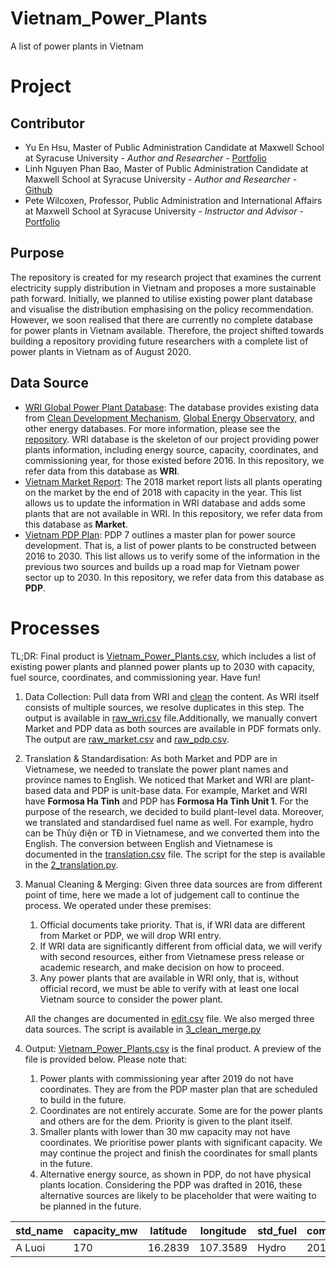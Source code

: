 # Vietnam_Power_Plants
 A list of power plants in Vietnam

# Project
## Contributor
* Yu En Hsu, Master of Public Administration Candidate at Maxwell School at Syracuse University - *Author and Researcher* - [Portfolio](https://yuenhsu.website/)
* Linh Nguyen Phan Bao, Master of Public Administration Candidate at Maxwell School at Syracuse University - *Author and Researcher* - [Github](https://github.com/lnguyenp)
* Pete Wilcoxen, Professor, Public Administration and International Affairs at Maxwell School at Syracuse University - *Instructor and Advisor* - [Portfolio](https://wilcoxen.maxwell.insightworks.com/pages/44.html)

## Purpose
The repository is created for my research project that examines the current electricity supply distribution in Vietnam and proposes a more sustainable path forward. Initially, we planned to utilise existing power plant database and visualise the distribution emphasising on the policy recommendation. However, we soon realised that there are currently no complete database for power plants in Vietnam available. Therefore, the project shifted towards building a repository providing future researchers with a complete list of power plants in Vietnam as of August 2020.

## Data Source
* [WRI Global Power Plant Database](https://github.com/wri/global-power-plant-database): The database provides existing data from [Clean Development Mechanism](https://cdm.unfccc.int/Projects/projsearch.html), [Global Energy Observatory](https://github.com/hariharshankar/pygeo), and other energy databases. For more information, please see the [repository](https://github.com/wri/global-power-plant-database). WRI database is the skeleton of our project providing power plants information, including energy source, capacity, coordinates, and commissioning year, for those existed before 2016. In this repository, we refer data from this database as **WRI**.
* [Vietnam Market Report](https://drive.google.com/file/d/1nGuxqdS9x0xMEjo0YRlC8sMHg7DhSeTa/view): The 2018 market report lists all plants operating on the market by the end of 2018 with capacity in the year. This list allows us to update the information in WRI database and adds some plants that are not available in WRI. In this repository, we refer data from this database as **Market**.
* [Vietnam PDP Plan](https://drive.google.com/file/d/1nGuxqdS9x0xMEjo0YRlC8sMHg7DhSeTa/view?usp=sharing): PDP 7 outlines a master plan for power source development. That is, a list of power plants to be constructed between 2016 to 2030. This list allows us to verify some of the information in the previous two sources and builds up a road map for Vietnam power sector up to 2030. In this repository, we refer data from this database as **PDP**.

# Processes
TL;DR: Final product is [Vietnam_Power_Plants.csv](https://github.com/yuenhsu/Vietnam_Power_Plants/blob/master/Vietnam_Power_Plants.csv), which includes a list of existing power plants and planned power plants up to 2030 with capacity, fuel source, coordinates, and commissioning year. Have fun!

1. Data Collection: Pull data from WRI and [clean](https://github.com/yuenhsu/Vietnam_Power_Plants/blob/master/1_data_collection.py) the content. As WRI itself consists of multiple sources, we resolve duplicates in this step. The output is available in [raw_wri.csv](https://github.com/yuenhsu/Vietnam_Power_Plants/tree/master/data) file.Additionally, we manually convert Market and PDP data as both sources are available in PDF formats only. The output are [raw_market.csv](https://github.com/yuenhsu/Vietnam_Power_Plants/tree/master/data) and [raw_pdp.csv](https://github.com/yuenhsu/Vietnam_Power_Plants/tree/master/data).

2. Translation & Standardisation: As both Market and PDP are in Vietnamese, we needed to translate the power plant names and province names to English. We noticed that Market and WRI are plant-based data and PDP is unit-base data. For example, Market and WRI have **Formosa Ha Tinh** and PDP has **Formosa Ha Tinh Unit 1**. For the purpose of the research, we decided to build plant-level data. Moreover, we translated and standardised fuel name as well. For example, hydro can be Thủy điện or TĐ in Vietnamese, and we converted them into the English. The conversion between English and Vietnamese is documented in the [translation.csv](https://github.com/yuenhsu/Vietnam_Power_Plants/tree/master/data) file. The script for the step is available in the [2_translation.py](https://github.com/yuenhsu/Vietnam_Power_Plants/blob/master/2_translation.py).

3. Manual Cleaning & Merging: Given three data sources are from different point of time, here we made a lot of judgement call to continue the process. We operated under these premises:
    1. Official documents take priority. That is, if WRI data are different from Market or PDP, we will drop WRI entry.
    2. If WRI data are significantly different from official data, we will verify with second resources, either from Vietnamese press release or academic research, and make decision on how to proceed.
    3. Any power plants that are available in WRI only, that is, without official record, we must be able to verify with at least one local Vietnam source to consider the power plant.
    
    All the changes are documented in [edit.csv](https://github.com/yuenhsu/Vietnam_Power_Plants/tree/master/data) file. We also merged three data sources. The script is available in [3_clean_merge.py](https://github.com/yuenhsu/Vietnam_Power_Plants/blob/master/3_clean_merge.py)

4. Output: [Vietnam_Power_Plants.csv](https://github.com/yuenhsu/Vietnam_Power_Plants/blob/master/Vietnam_Power_Plants.csv) is the final product. A preview of the file is provided below. Please note that:
    1. Power plants with commissioning year after 2019 do not have coordinates. They are from the PDP master plan that are scheduled to build in the future.
    2. Coordinates are not entirely accurate. Some are for the power plants and others are for the dem. Priority is given to the plant itself.
    3. Smaller plants with lower than 30 mw capacity may not have coordinates. We prioritise power plants with significant capacity. We may continue the project and finish the coordinates for small plants in the future.
    4. Alternative energy source, as shown in PDP, do not have physical plants location. Considering the PDP was drafted in 2016, these alternative sources are likely to be placeholder that were waiting to be planned in the future.

std_name | capacity_mw | latitude | longitude | std_fuel | commissioning_year 
--- | --- | --- | --- | --- | ---
A Luoi | 170 | 16.2839 | 107.3589 | Hydro | 2012


